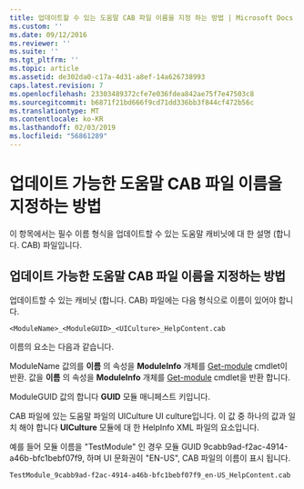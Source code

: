 ```yaml
---
title: 업데이트할 수 있는 도움말 CAB 파일 이름을 지정 하는 방법 | Microsoft Docs
ms.custom: ''
ms.date: 09/12/2016
ms.reviewer: ''
ms.suite: ''
ms.tgt_pltfrm: ''
ms.topic: article
ms.assetid: de302da0-c17a-4d31-a8ef-14a626738993
caps.latest.revision: 7
ms.openlocfilehash: 23303489372cfe7e036fdea842ae75f7e47503c8
ms.sourcegitcommit: b6871f21bd666f9cd71dd336bb3f844cf472b56c
ms.translationtype: MT
ms.contentlocale: ko-KR
ms.lasthandoff: 02/03/2019
ms.locfileid: "56861289"
---
```

# <a name="how-to-name-an-updatable-help-cab-file"></a>업데이트 가능한 도움말 CAB 파일 이름을 지정하는 방법

이 항목에서는 필수 이름 형식을 업데이트할 수 있는 도움말 캐비닛에 대 한 설명 (합니다. CAB) 파일입니다.

## <a name="how-to-name-an-updatable-help-cab-file"></a>업데이트 가능한 도움말 CAB 파일 이름을 지정하는 방법

업데이트할 수 있는 캐비닛 (합니다. CAB) 파일에는 다음 형식으로 이름이 있어야 합니다.

`<ModuleName>_<ModuleGUID>_<UICulture>_HelpContent.cab`

이름의 요소는 다음과 같습니다.

ModuleName 값의를 **이름** 의 속성을 **ModuleInfo** 개체를 [Get-module](/powershell/module/Microsoft.PowerShell.Core/Get-Module) cmdlet이 반환.
값을 **이름** 의 속성을 **ModuleInfo** 개체를 [Get-module](/powershell/module/Microsoft.PowerShell.Core/Get-Module) cmdlet을 반환 합니다.

ModuleGUID 값의 합니다 **GUID** 모듈 매니페스트 키입니다.

CAB 파일에 있는 도움말 파일의 UICulture UI culture입니다. 이 값 중 하나의 값과 일치 해야 합니다 **UICulture** 모듈에 대 한 HelpInfo XML 파일의 요소입니다.

예를 들어 모듈 이름을 "TestModule" 인 경우 모듈 GUID 9cabb9ad-f2ac-4914-a46b-bfc1bebf07f9, 하며 UI 문화권이 "EN-US", CAB 파일의 이름이 표시 됩니다.

`TestModule_9cabb9ad-f2ac-4914-a46b-bfc1bebf07f9_en-US_HelpContent.cab`
